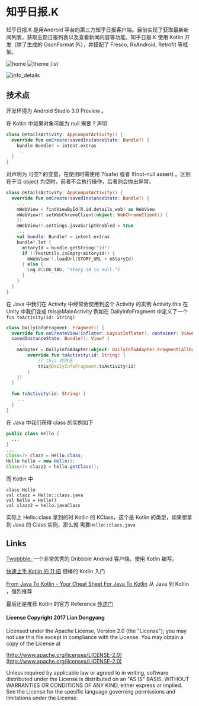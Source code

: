 # 知乎日报.K

知乎日报.K 是用Android 平台的第三方知乎日报客户端。目前实现了获取最新新闻列表，获取主题日报列表以及查看新闻内容等功能。知乎日报.K 使用 Kotlin 开发（除了生成的 GsonFormat 外），并搭配了 Fresco, RxAndroid, Retrofit 等框架。

![home](art/home.png) ![theme_list](art/theme_list.png) 



![info_details](art/info_details.png)



## 技术点

开发环境为 Android Studio 3.0 Preview 。

在 Kotlin 中如果对象可能为 null 需要 ? 声明

```kotlin
class DetailsActivity: AppCompatActivity() {
  override fun onCreate(savedInstanceState: Bundle?) {
    bundle Bundle? = intent.extras
    ...
  }
}
```

对声明为 可空? 的变量，在使用时需使用 ?(safe) 或者 !!(not-null assert) 。区别在于当 object 为空时，前者不会执行操作，后者则会抛出异常。

```kotlin
class DetailsActivity: AppCompatActivity() {
  override fun onCreate(savedInstanceState: Bundle?) {
    ...
    mWebView = findViewById(R.id.details_web) as WebView
    mWebView!!.setWebChromeClient(object: WebChromeClient() {
    })
    mWebView!!.settings.javaScriptEnabled = true
    ...
    val bundle: Bundle? = intent.extras
    bundle?.let {
      mStoryId = bundle.getString("id")
      if (!TextUtils.isEmpty(mStoryId)) {
        mWebView!!.loadUrl(STORY_URL + mStoryId)
      } else {
        Log.d(LOG_TAG, "story id is null.")
      }
    }
  }
}
```

在 Java 中我们在 Activity 中经常会使用到这个 Activity 的实例 Activity.this 在 Unity 中我们变成 this@MainActivity 例如在 DailyInfoFragment 中定义了一个 ```fun toActivity(id: String) ```

```kotlin
class DailyInfoFragment: Fragment() {
  override fun onCreateView(inflater: LayoutInflater?, container: ViewGroup?,
  savedInstanceState: Bundle?): View? {
    ...
    mAdapter = DailyInfoAdapter(object: DailyInfoAdapter.FragmentCallback {
  		override fun toActivity(id: String) {
    		// this 的用法
    		this@DailyInfoFragment.toActivity(id)
  		}
	})
  }
  
  fun toActivity(id: String) {
    ...
  }
}

```

在 Java 中我们获得 class 的实例如下

```java
public class Hello {
  ...
}
...
Class<?> clazz = Hello.class;
Hello hello = new Hello();
Class<?> clazz2 = hello.getClass();
```

而 Kotlin 中

```
class Hello
val clazz = Hello::class.java
val hello = Hello()
val clazz2 = hello.javaClass
```

实际上 Hello::class 拿到的时 Kotlin 的 KClass，这个是 Kotlin 的类型，如果想拿到 Java 的 Class 实例，那么就 需要```Hello::class.java``` 

## Links

[Twobbble: ](https://github.com/550609334/Twobbble) 一个非常优秀的 Dribbble Android 客户端，使用 Kotlin 编写。

[快速上手 Kotlin 的 11 招](https://zhuanlan.zhihu.com/p/27376096) 很棒的 Kotlin 入门

[From Java To Kotlin - Your Cheat Sheet For Java To Kotlin](https://github.com/MindorksOpenSource/from-java-to-kotlin) 从 Java 到 Kotlin ，强烈推荐

最后还是推荐 Kotlin 的官方 Reference [传送门](https://www.kotlincn.net/docs/reference/)

#### License Copyright 2017 Lian Dongyang

Licensed under the Apache License, Version 2.0 (the "License"); you may not use this file except in compliance with the License. You may obtain a copy of the License at

[http://www.apache.org/licenses/LICENSE-2.0](http://www.apache.org/licenses/LICENSE-2.0)

Unless required by applicable law or agreed to in writing, software distributed under the License is distributed on an "AS IS" BASIS, WITHOUT WARRANTIES OR CONDITIONS OF ANY KIND, either express or implied. See the License for the specific language governing permissions and limitations under the License.